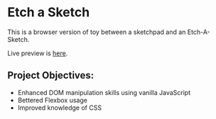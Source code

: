 # Etch a Sketch

This is a browser version of toy between a sketchpad and an Etch-A-Sketch.

Live preview is [here]().

## Project Objectives:
- Enhanced DOM manipulation skills using vanilla JavaScript
- Bettered Flexbox usage
- Improved knowledge of CSS 